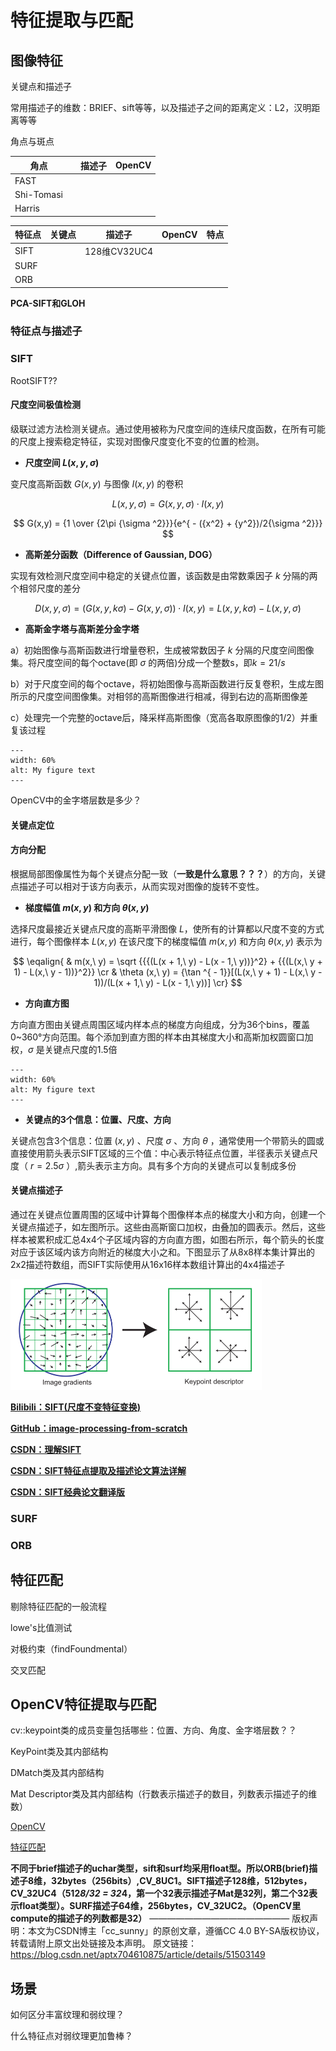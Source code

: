 # 特征提取与匹配

## 图像特征

关键点和描述子

常用描述子的维数：BRIEF、sift等等，以及描述子之间的距离定义：L2，汉明距离等等

角点与斑点

| 角点       |      | 描述子 | OpenCV |
| ---------- | ---- | ------ | ------ |
| FAST       |      |        |        |
| Shi-Tomasi |      |        |        |
| Harris     |      |        |        |

| 特征点 | 关键点 | 描述子       | OpenCV | 特点 |
| ------ | ------ | ------------ | ------ | ---- |
| SIFT   |        | 128维CV32UC4 |        |      |
| SURF   |        |              |        |      |
| ORB    |        |              |        |      |

**PCA-SIFT和GLOH**

### 特征点与描述子

### SIFT

RootSIFT??

#### 尺度空间极值检测

级联过滤方法检测关键点。通过使用被称为尺度空间的连续尺度函数，在所有可能的尺度上搜索稳定特征，实现对图像尺度变化不变的位置的检测。

- **尺度空间 $L(x,y,\sigma)$**

变尺度高斯函数 ${G(x,y)}$ 与图像 ${I(x,y)}$ 的卷积

$$
L(x,y,\sigma ) = G(x,y,\sigma) \cdot I(x,y)
$$

$$
G(x,y) = {1 \over {2\pi {\sigma ^2}}}{e^{ - ({x^2} + {y^2})/2{\sigma ^2}}}
$$

- **高斯差分函数（Difference of Gaussian, DOG）**

实现有效检测尺度空间中稳定的关键点位置，该函数是由常数乘因子 $k$ 分隔的两个相邻尺度的差分

$$
D(x,y,\sigma ) = (G(x,y,k\sigma ) - G(x,y,\sigma )) \cdot I(x,y) = L(x,y,k\sigma ) - L(x,y,\sigma )
$$

- **高斯金字塔与高斯差分金字塔**

a）初始图像与高斯函数进行增量卷积，生成被常数因子 $k$ 分隔的尺度空间图像集。将尺度空间的每个octave(即 $\sigma$ 的两倍)分成一个整数s，即$k = 21/s$

b）对于尺度空间的每个octave，将初始图像与高斯函数进行反复卷积，生成左图所示的尺度空间图像集。对相邻的高斯图像进行相减，得到右边的高斯图像差

c）处理完一个完整的octave后，降采样高斯图像（宽高各取原图像的1/2）并重复该过程

```{figure} assets/GaussianPyramid.png
---
width: 60%
alt: My figure text
---
```

OpenCV中的金字塔层数是多少？

#### 关键点定位

#### 方向分配

根据局部图像属性为每个关键点分配一致（**一致是什么意思？？？**）的方向，关键点描述子可以相对于该方向表示，从而实现对图像的旋转不变性。

- **梯度幅值 $m(x, y)$ 和方向 $\theta (x, y)$** 

选择尺度最接近关键点尺度的高斯平滑图像 $L$，使所有的计算都以尺度不变的方式进行，每个图像样本 $L(x, y)$ 在该尺度下的梯度幅值 $m(x, y)$ 和方向 $\theta (x, y)$ 表示为

$$
\eqalign{
  & m(x,\ y) = \sqrt {{{(L(x + 1,\ y) - L(x - 1,\ y))}^2} + {{(L(x,\ y + 1) - L(x,\ y - 1))}^2}} \cr 
  & \theta (x,\ y) = {\tan ^{ - 1}}[(L(x,\ y + 1) - L(x,\ y - 1))/(L(x + 1,\ y) - L(x - 1,\ y))] \cr}
$$

- **方向直方图**

方向直方图由关键点周围区域内样本点的梯度方向组成，分为36个bins，覆盖0~360°方向范围。每个添加到直方图的样本由其梯度大小和高斯加权圆窗口加权，$\sigma$ 是关键点尺度的1.5倍

```{figure} assets/OrientationAssignment.png
---
width: 60%
alt: My figure text
---
```

- **关键点的3个信息：位置、尺度、方向**

关键点包含3个信息：位置 $(x,y)$ 、尺度 $\sigma$ 、方向 $\theta$ ，通常使用一个带箭头的圆或直接使用箭头表示SIFT区域的三个值：中心表示特征点位置，半径表示关键点尺度（ $r=2.5σ$ ）,箭头表示主方向。具有多个方向的关键点可以复制成多份

#### 关键点描述子

通过在关键点位置周围的区域中计算每个图像样本点的梯度大小和方向，创建一个关键点描述子，如左图所示。这些由高斯窗口加权，由叠加的圆表示。然后，这些样本被累积成汇总4x4个子区域内容的方向直方图，如图右所示，每个箭头的长度对应于该区域内该方向附近的梯度大小之和。下图显示了从8x8样本集计算出的2x2描述符数组，而SIFT实际使用从16x16样本数组计算出的4x4描述子

<img src="assets/image-20221104220331774.png" alt="image-20221104220331774" style="zoom:50%;" />



[**Bilibili：SIFT(尺度不变特征变换)**](https://www.bilibili.com/video/BV1Qb411W7cK?p=4&share_source=copy_pc)

[**GitHub：image-processing-from-scratch**](https://github.com/o0o0o0o0o0o0o/image-processing-from-scratch)

[**CSDN：理解SIFT**](https://blog.csdn.net/hltt3838/article/details/105912689?ops_request_misc=%257B%2522request%255Fid%2522%253A%2522166869505016782425198076%2522%252C%2522scm%2522%253A%252220140713.130102334..%2522%257D&request_id=166869505016782425198076&biz_id=0&utm_medium=distribute.pc_search_result.none-task-blog-2~all~sobaiduend~default-1-105912689-null-null.142^v65^opensearch_v2,201^v3^control_1,213^v2^t3_control1&utm_term=%E7%90%86%E8%A7%A3sift&spm=1018.2226.3001.4187)

[**CSDN：SIFT特征点提取及描述论文算法详解**](https://blog.csdn.net/Robert_Q/article/details/118003686)

[**CSDN：SIFT经典论文翻译版**](https://blog.csdn.net/lavender19/article/details/120396145?spm=1001.2101.3001.6650.6&utm_medium=distribute.pc_relevant.none-task-blog-2%7Edefault%7EBlogCommendFromBaidu%7ERate-6-120396145-blog-118003686.pc_relevant_3mothn_strategy_recovery&depth_1-utm_source=distribute.pc_relevant.none-task-blog-2%7Edefault%7EBlogCommendFromBaidu%7ERate-6-120396145-blog-118003686.pc_relevant_3mothn_strategy_recovery&utm_relevant_index=11)

### SURF

### ORB

## 特征匹配

剔除特征匹配的一般流程

lowe's比值测试

对极约束（findFoundmental）

交叉匹配



## OpenCV特征提取与匹配

cv::keypoint类的成员变量包括哪些：位置、方向、角度、金字塔层数？？

KeyPoint类及其内部结构

DMatch类及其内部结构

Mat Descriptor类及其内部结构（行数表示描述子的数目，列数表示描述子的维数）

[OpenCV](../ThirdParty/OpenCV)

[特征匹配](#特征匹配)

**不同于brief描述子的uchar类型，sift和surf均采用float型。所以ORB(brief)描述子8维，32bytes（256bits）,CV_8UC1。SIFT描述子128维，512bytes，CV_32UC4（512*8/32 = 32*4，第一个32表示描述子Mat是32列，第二个32表示float类型）。SURF描述子64维，256bytes，CV_32UC2。（OpenCV里compute的描述子的列数都是32）**
————————————————
版权声明：本文为CSDN博主「cc_sunny」的原创文章，遵循CC 4.0 BY-SA版权协议，转载请附上原文出处链接及本声明。
原文链接：https://blog.csdn.net/aptx704610875/article/details/51503149

## 场景

如何区分丰富纹理和弱纹理？

什么特征点对弱纹理更加鲁棒？